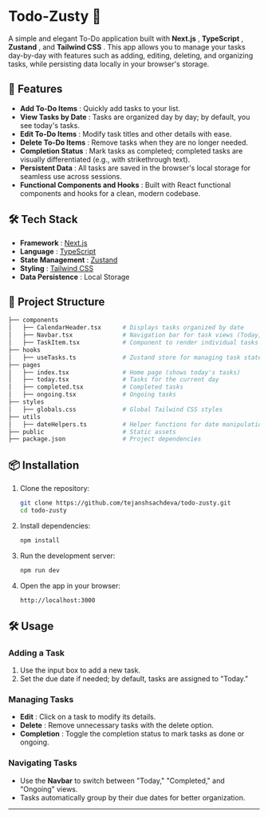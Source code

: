 # Todo-Zusty 📝

A simple and elegant To-Do application built with  **Next.js** ,  **TypeScript** ,  **Zustand** , and  **Tailwind CSS** . This app allows you to manage your tasks day-by-day with features such as adding, editing, deleting, and organizing tasks, while persisting data locally in your browser's storage.

## 🚀 Features

* **Add To-Do Items** : Quickly add tasks to your list.
* **View Tasks by Date** : Tasks are organized day by day; by default, you see today's tasks.
* **Edit To-Do Items** : Modify task titles and other details with ease.
* **Delete To-Do Items** : Remove tasks when they are no longer needed.
* **Completion Status** : Mark tasks as completed; completed tasks are visually differentiated (e.g., with strikethrough text).
* **Persistent Data** : All tasks are saved in the browser's local storage for seamless use across sessions.
* **Functional Components and Hooks** : Built with React functional components and hooks for a clean, modern codebase.

## 🛠️ Tech Stack

* **Framework** : [Next.js](https://nextjs.org/)
* **Language** : [TypeScript](https://www.typescriptlang.org/)
* **State Management** : [Zustand](https://zustand-demo.pmnd.rs/)
* **Styling** : [Tailwind CSS](https://tailwindcss.com/)
* **Data Persistence** : Local Storage

## 📂 Project Structure

```bash
├── components
│   ├── CalendarHeader.tsx      # Displays tasks organized by date
│   ├── Navbar.tsx              # Navigation bar for task views (Today, Completed, Ongoing)
│   ├── TaskItem.tsx            # Component to render individual tasks
├── hooks
│   ├── useTasks.ts             # Zustand store for managing task state
├── pages
│   ├── index.tsx               # Home page (shows today's tasks)
│   ├── today.tsx               # Tasks for the current day
│   ├── completed.tsx           # Completed tasks
│   ├── ongoing.tsx             # Ongoing tasks
├── styles
│   ├── globals.css             # Global Tailwind CSS styles
├── utils
│   ├── dateHelpers.ts          # Helper functions for date manipulation
├── public                      # Static assets
├── package.json                # Project dependencies
```

## 📦 Installation

1. Clone the repository:
   ```bash
   git clone https://github.com/tejanshsachdeva/todo-zusty.git
   cd todo-zusty
   ```
2. Install dependencies:
   ```bash
   npm install
   ```
3. Run the development server:
   ```bash
   npm run dev
   ```
4. Open the app in your browser:
   ```bash
   http://localhost:3000
   ```

## 🛠️ Usage

### Adding a Task

1. Use the input box to add a new task.
2. Set the due date if needed; by default, tasks are assigned to "Today."

### Managing Tasks

* **Edit** : Click on a task to modify its details.
* **Delete** : Remove unnecessary tasks with the delete option.
* **Completion** : Toggle the completion status to mark tasks as done or ongoing.

### Navigating Tasks

* Use the **Navbar** to switch between "Today," "Completed," and "Ongoing" views.
* Tasks automatically group by their due dates for better organization.

---

